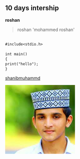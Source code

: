 ## 10 days intership
**roshan**
>roshan
'mohammed roshan'
```

#include<stdio.h>

int main()
{
print("hello");
}
```
[shanibmuhammd](https://www.github.com/shanibmuhammd)

![roshan](https://github.com/mohammedroshankr/roshan/blob/main/img/Untitled.jpeg)
